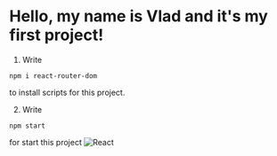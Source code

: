# Hello, my name is Vlad and it's my first project!

1. Write

```
npm i react-router-dom
```

to install scripts for this project.

2. Write

```
npm start
```

for start this project
![React](https://i2.wp.com/miro.medium.com/1*yhbpbNSvAdU0rmLR1ZWPFg.png)
